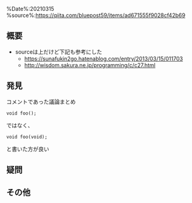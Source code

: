 %Date%:20210315
%source%:https://qiita.com/bluepost59/items/ad671555f9028cf42b69

## 概要
* sourceは上だけど下記も参考にした
  * https://sunafukin2go.hatenablog.com/entry/2013/03/15/011703
  * http://wisdom.sakura.ne.jp/programming/c/c27.html
## 発見
コメントであった議論まとめ

```
void foo();
```
ではなく、
```
void foo(void);
```
と書いた方が良い

## 疑問

## その他

